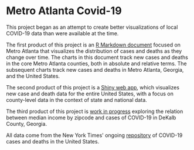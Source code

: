 # Metro Atlanta Covid-19

This project began as an attempt to create better visualizations of local COVID-19 data than were available at the time. 

The first product of this project is an [R Markdown document](https://github.com/jamesphare/metro_atlanta_covid/blob/master/Metro_Atlanta_COVID.md) focused on Metro Atlanta that visualizes the distribution of cases and deaths as they change over time. The charts in this document track new cases and deaths in the core Metro Atlanta counties, both in absolute and relative terms. The subsequent charts track new cases and deaths in Metro Atlanta, Georgia, and the United States.

The second product of this project is a [Shiny web app](https://jamesphare.shinyapps.io/COVID_by_county/), which visualizes new case and death data for the entire United States, with a focus on county-level data in the context of state and national data.

The third product of this project is [work in progress](https://github.com/jamesphare/metro_atlanta_covid/blob/master/DeKalb_by_Zip.md) exploring the relation between median income by zipcode and cases of COVID-19 in DeKalb County, Georgia.  

All data come from the New York Times' ongoing [repository](https://github.com/nytimes/covid-19-data) of COVID-19 cases and
deaths in the United States.
